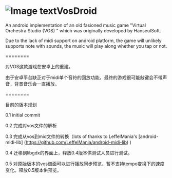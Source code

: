 ![Image text](http://raw.github.com/revantis/VosDroid/master/android/res/drawable-xhdpi/ic_launcher.png)VosDroid
========

An android implementation of an old fasioned music game "Virtual Orchestra Studio (VOS) " which was originally developed by HanseulSoft.

Due to the lack of midi support on android platform, the game will unlikely supports note with sounds, the music will play along whether you tap or not.

========

对VOS这款游戏在安卓上的重建。

由于安卓平台缺乏对于midi单个音符的回放功能，最终的游戏很可能敲键会不带声音，背景音乐会一直播放。

========

目前的版本规划

0.1 initial commit

0.2 完成对vos文件的解析

0.3 完成从vos到mid文件的转换（lots of thanks to LeffelMania's [android-midi-lib] (https://github.com/LeffelMania/android-midi-lib) )

0.4 迁移到libgdx的界面上，释放0.4版本供测试人员进行测试。

0.5 对原始版本的vos谱面可以进行播放同步预览，暂不支持tempo变换下的速度变化。释放0.5版本供预览。
